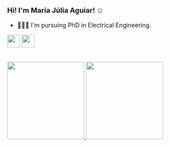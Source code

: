 ### Hi! I'm Maria Júlia Aguiar! ☺


- 👩🏻‍💻 I'm pursuing PhD in Electrical Engineering.

<div> 

   <a href="https://www.linkedin.com/in/mariajuliarosaaguiar/" target="_blank"><img height="30" src="https://img.shields.io/badge/-LinkedIn-%230077B5?style=for-the-badge&logo=linkedin&logoColor=white" target="_blank"></a> 
 	<a href = "mailto:maria.aguiar@engenharia.ufjf.br"><img height="30" src="https://img.shields.io/badge/-maria.aguiar@engenharia.ufjf.br-c14438?style=flat-square&logo=Gmail&logoColor=white&link=mailto:maria.aguiar@engenharia.ufjf.br)" target="_blank"></a>

 
 
 
</div>

##

</div>
  <a href="https://github.com/mariajuliagrin">
  <img height="180em" src="https://github-readme-stats.vercel.app/api?username=mariajuliagrin&show_icons=true&theme=dracula&include_all_commits=true&count_private=true"/>
  <img height="180em" src="https://github-readme-stats.vercel.app/api/top-langs/?username=rafaballerini&layout=compact&langs_count=7&theme=dracula"/>

</div>


